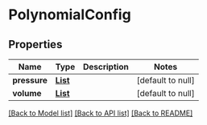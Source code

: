 # PolynomialConfig
## Properties

Name | Type | Description | Notes
------------ | ------------- | ------------- | -------------
**pressure** | [**List**](oneOf&lt;PolyCritCondition,PolyDerCondition,PolyIntCondition&gt;.md) |  | [default to null]
**volume** | [**List**](oneOf&lt;PolyCritCondition,PolyDerCondition,PolyIntCondition&gt;.md) |  | [default to null]

[[Back to Model list]](../README.md#documentation-for-models) [[Back to API list]](../README.md#documentation-for-api-endpoints) [[Back to README]](../README.md)

